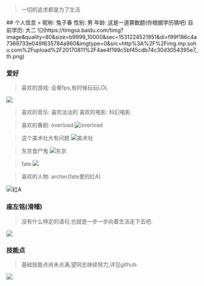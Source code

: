 <blockquote class="blockquote-center">一切的追求都是为了生活</blockquote>
## 个人信息
> 昵称: 兔子春
性别: 男
年龄: 这是一道算数题(你根据学历猜吧)
目前学历: 大二
![](https://timgsa.baidu.com/timg?image&quality=80&size=b9999_10000&sec=1531224521951&di=f99f186c4a7369733e049f635784a960&imgtype=0&src=http%3A%2F%2Fimg.mp.sohu.com%2Fupload%2F20170811%2F4ae4f199c5bf45cdb74c30d3054395e7_th.png)


### 爱好

> 喜欢的游戏: 会晕fps,有时候玩玩LOL

![](https://ss3.bdstatic.com/70cFv8Sh_Q1YnxGkpoWK1HF6hhy/it/u=764194420,3445015361&fm=27&gp=0.jpg)

>喜欢的音乐: 喜欢淡淡的
喜欢的电影: 科幻电影

>喜欢的番剧: overload
![overload](https://ss0.baidu.com/6ONWsjip0QIZ8tyhnq/it/u=2754056577,1317038366&fm=58&w=121&h=161&img.JPEG)

>这个美术社大有问题
![美术社](https://gss2.bdstatic.com/9fo3dSag_xI4khGkpoWK1HF6hhy/baike/w%3D268%3Bg%3D0/sign=568c643b37a85edffa8cf925716f6e1e/03087bf40ad162d9186e6f7712dfa9ec8b13cddd.jpg)

> 东京食尸鬼
![东京](https://timgsa.baidu.com/timg?image&quality=80&size=b9999_10000&sec=1531818882&di=f979cbbb461960e99c762f7abbd67b32&imgtype=jpg&er=1&src=http%3A%2F%2Fupload.ct.youth.cn%2F2016%2F0616%2F1466037833822.jpg)

> fate
![](https://timgsa.baidu.com/timg?image&quality=80&size=b9999_10000&sec=1531224354313&di=4a0fe36bd5a929890f6c7bc7adb92117&imgtype=jpg&src=http%3A%2F%2Fimg1.imgtn.bdimg.com%2Fit%2Fu%3D739674266%2C3754250653%26fm%3D214%26gp%3D0.jpg)

> 喜欢的人物: archer(fate里的红A)

![红A](https://gss3.bdstatic.com/7Po3dSag_xI4khGkpoWK1HF6hhy/baike/w%3D268%3Bg%3D0/sign=ea20cf5c59da81cb4ee684cb6a5db72b/e850352ac65c1038140de96aba119313b07e8922.jpg)

### 座左铭(滑稽)
> 没有什么特定的语句,也就是一步一步向着生活走下去吧.

![](https://timgsa.baidu.com/timg?image&quality=80&size=b9999_10000&sec=1531224521956&di=fb0c6eb38b1fff29ba51dd5e2677f341&imgtype=0&src=http%3A%2F%2Fwww.xz7.com%2Fup%2F2017-9%2F15066494383398008.jpg)
### 技能点

> 基础技能点尚未点满,望同志继续努力,详见github.

  ![](https://ss1.bdstatic.com/70cFuXSh_Q1YnxGkpoWK1HF6hhy/it/u=3054556271,1849999498&fm=27&gp=0.jpg)

